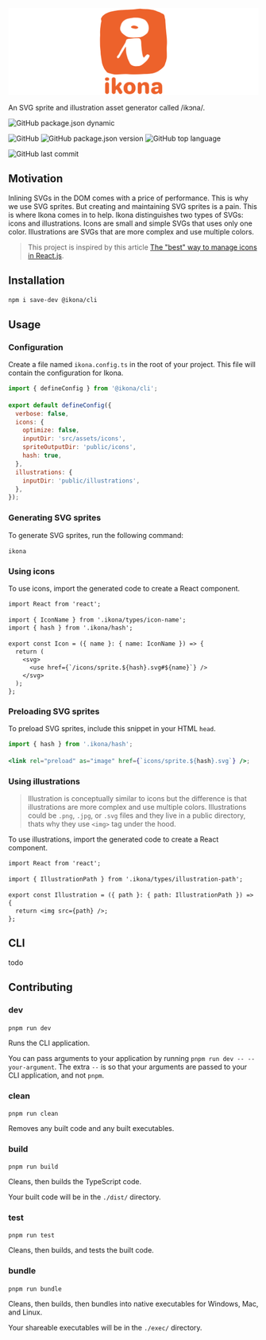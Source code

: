![ikona](resources/logo.svg)

An SVG sprite and illustration asset generator called /ikɔna/.

![GitHub package.json dynamic](https://img.shields.io/github/package-json/keywords/isBatak/ikona.svg?style=flat-square)

![GitHub](https://img.shields.io/github/license/isBatak/ikona.svg?style=flat-square)
![GitHub package.json version](https://img.shields.io/github/package-json/v/isBatak/ikona.svg?style=flat-square)
![GitHub top language](https://img.shields.io/github/languages/top/isBatak/ikona.svg?style=flat-square)

![GitHub last commit](https://img.shields.io/github/last-commit/isBatak/ikona.svg?style=flat-square)

## Motivation

Inlining SVGs in the DOM comes with a price of performance. This is why we use SVG sprites. But creating and maintaining SVG sprites is a pain. This is where Ikona comes in to help.
Ikona distinguishes two types of SVGs: icons and illustrations. Icons are small and simple SVGs that uses only one color. Illustrations are SVGs that are more complex and use multiple colors.

> This project is inspired by this article [The "best" way to manage icons in React.js](https://benadam.me/thoughts/react-svg-sprites/).

## Installation

`npm i save-dev @ikona/cli`

## Usage

### Configuration

Create a file named `ikona.config.ts` in the root of your project. This file will contain the configuration for Ikona.

```js
import { defineConfig } from '@ikona/cli';

export default defineConfig({
  verbose: false,
  icons: {
    optimize: false,
    inputDir: 'src/assets/icons',
    spriteOutputDir: 'public/icons',
    hash: true,
  },
  illustrations: {
    inputDir: 'public/illustrations',
  },
});
```

### Generating SVG sprites

To generate SVG sprites, run the following command:

`ikona`

### Using icons

To use icons, import the generated code to create a React component.

```tsx
import React from 'react';

import { IconName } from '.ikona/types/icon-name';
import { hash } from '.ikona/hash';

export const Icon = ({ name }: { name: IconName }) => {
  return (
    <svg>
      <use href={`/icons/sprite.${hash}.svg#${name}`} />
    </svg>
  );
};
```

### Preloading SVG sprites

To preload SVG sprites, include this snippet in your HTML `head`.

```jsx
import { hash } from '.ikona/hash';

<link rel="preload" as="image" href={`icons/sprite.${hash}.svg`} />;
```

### Using illustrations

> Illustration is conceptually similar to icons but the difference is that illustrations are more complex and use multiple colors. Illustrations could be `.png`, `.jpg`, or `.svg` files and they live in a public directory, thats why they use `<img>` tag under the hood.

To use illustrations, import the generated code to create a React component.

```tsx
import React from 'react';

import { IllustrationPath } from '.ikona/types/illustration-path';

export const Illustration = ({ path }: { path: IllustrationPath }) => {
  return <img src={path} />;
};
```

## CLI

todo

## Contributing

### **dev**

`pnpm run dev`

Runs the CLI application.

You can pass arguments to your application by running `pnpm run dev -- --your-argument`. The extra `--` is so that your arguments are passed to your CLI application, and not `pnpm`.

### **clean**

`pnpm run clean`

Removes any built code and any built executables.

### **build**

`pnpm run build`

Cleans, then builds the TypeScript code.

Your built code will be in the `./dist/` directory.

### **test**

`pnpm run test`

Cleans, then builds, and tests the built code.

### **bundle**

`pnpm run bundle`

Cleans, then builds, then bundles into native executables for Windows, Mac, and Linux.

Your shareable executables will be in the `./exec/` directory.
